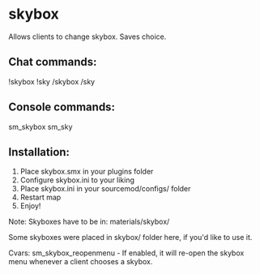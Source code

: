 # skybox

Allows clients to change skybox. Saves choice.
## Chat commands:
!skybox !sky /skybox /sky
## Console commands:
sm_skybox sm_sky

## Installation:
1. Place skybox.smx in your plugins folder
2. Configure skybox.ini to your liking
3. Place skybox.ini in your sourcemod/configs/ folder
4. Restart map
5. Enjoy!

Note: Skyboxes have to be in:
materials/skybox/

Some skyboxes were placed in skybox/ folder here, if you'd like to use it.

Cvars:
sm_skybox_reopenmenu - If enabled, it will re-open the skybox menu whenever a client chooses a skybox.